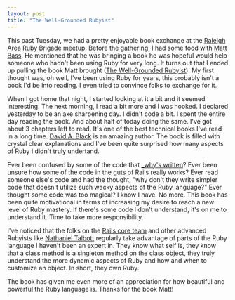```yaml
---
layout: post
title: "The Well-Grounded Rubyist"
---
```


This past Tuesday, we had a pretty enjoyable book exchange at the [Raleigh Area Ruby Brigade](http://www.meetup.com/raleighrb/calendar/11377547/) meetup.  Before the gathering, I had some food with [Matt Bass](http://matthewbass.com).  He mentioned that he was bringing a book he was hopeful would help
someone who hadn't been using Ruby for very long.  It turns out that I ended up pulling the book Matt brought ([The Well-Grounded Rubyist](http://www.amazon.com/Well-Grounded-Rubyist-David-Black/dp/1933988657)).  My first thought was, oh well, I've been using Ruby for years,
this probably isn't a book I'd be into reading.  I even tried to convince folks to exchange for it.

When I got home that night, I started looking at it a bit and it seemed interesting.  The next morning, I read a bit more and I was hooked.  I declared yesterday to be an axe sharpening day.  I didn't code a bit.  I spent the entire day reading the book.  And about half of today doing the
same.  I've got about 3 chapters left to read.  It's one of the best technical books I've read in a long time.  [David A. Black](http://dablog.rubypal.com/) is an amazing author.  The book is filled with crystal clear explanations and I've been quite surprised how many
aspects of Ruby I didn't truly undertand.

Ever been confused by some of the code that [_why's written](http://en.wikipedia.org/wiki/Why_the_lucky_stiff)?  Ever been unsure how some of the code in the guts of Rails really works?  Ever read someone else's code and had the thought, "why don't they write simpler code that doesn't utilize such wacky aspects of the Ruby language?"  Ever thought some code was too magical?  I know I have.  No more.  This book has been
quite motivational in terms of increasing my desire to reach a new level of Ruby mastery.  If there's some code I don't understand, it's on me to understand it.  Time to take more responsibility.

I've noticed that the folks on the [Rails core team](http://rubyonrails.org/core) and other advanced Rubyists like [Nathaniel Talbott](http://twitter.com/ntalbott)
regularly take advantage of parts of the Ruby language I haven't been an expert in.  They know what self is, they know that a class method is a singleton method on the class object, they truly understand the more dynamic aspects of Ruby and how and when to customize an object.  In short, they
own Ruby.

The book has given me even more of an appreciation for how beautiful and powerful the Ruby language is. Thanks for the book Matt!
